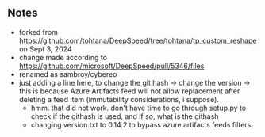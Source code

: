 ## Notes
- forked from https://github.com/tohtana/DeepSpeed/tree/tohtana/tp_custom_reshape on Sept 3, 2024
- change made according to https://github.com/microsoft/DeepSpeed/pull/5346/files
- renamed as sambroy/cybereo
- just adding a line here, to change the git hash -> change the version -> this is because Azure Artifacts feed will not
allow replacement after deleting a feed item (immutability considerations, i suppose).
  - hmm. that did not work. don't have time to go through setup.py to check if the githash is used, and if so, what is the githash
  - changing version.txt to 0.14.2 to bypass azure artifacts feeds filters.

